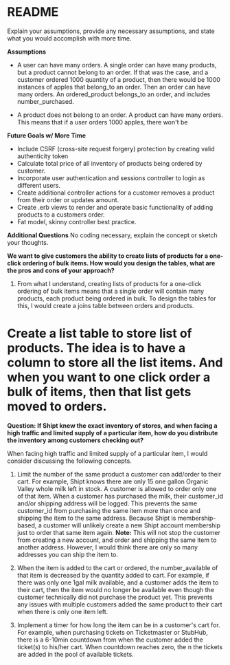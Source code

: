 # README
Explain your assumptions, provide any necessary assumptions, and state what you would accomplish with more time.

**Assumptions**
- A user can have many orders. A single order can have many products, but a product cannot belong to an order. If that was the case, and a customer ordered 1000 quantity of a product, then there would be 1000 instances of apples that belong_to an order. Then an order can have many orders. An ordered_product belongs_to an order, and includes number_purchased.

- A product does not belong to an order. A product can have many orders. This means that if a user orders 1000 apples, there won't be

**Future Goals w/ More Time**
- Include CSRF (cross-site request forgery) protection by creating valid authenticity token
- Calculate total price of all inventory of products being ordered by customer.
- Incorporate user authentication and sessions controller to login as different users.
- Create additional controller actions for a customer removes a product from their order or updates amount.
- Create .erb views to render and operate basic functionality of adding products to a customers order.
- Fat model, skinny controller best practice.

**Additional Questions**
No coding necessary, explain the concept or sketch your thoughts.

**We want to give customers the ability to create lists of products for a one-click ordering of bulk items. How would you design the tables, what are the pros and cons of your approach?**

1. From what I understand, creating lists of products for a one-click ordering of bulk items means that a single order will contain many products, each product being ordered in bulk. To design the tables for this, I would create a joins table between orders and products.

# Create a list table to store list of products. The idea is to have a column to store all the list items. And when you want to one click order a bulk of items, then that list gets moved to orders.

**Question: If Shipt knew the exact inventory of stores, and when facing a high traffic and limited supply of a particular item, how do you distribute the inventory among customers checking out?**

When facing high traffic and limited supply of a particular item, I would consider discussing the following concepts.

1. Limit the number of the same product a customer can add/order to their cart. For example, Shipt knows there are only 15 one gallon Organic Valley whole milk left in stock. A customer is allowed to order only one of that item. When a customer has purchased the milk, their customer_id and/or shipping address will be logged. This prevents the same customer_id from purchasing the same item more than once and shipping the item to the same address. Because Shipt is membership-based, a customer will unlikely create a new Shipt account membership just to order that same item again.
**Note:** This will not stop the customer from creating a new account, and order and shipping the same item to another address. However, I would think there are only so many addresses you can ship the item to.

2. When the item is added to the cart or ordered, the number_available of that item is decreased by the quantity added to cart. For example, if there was only one 1gal milk available, and a customer adds the item to their cart, then the item would no longer be available even though the customer technically did not purchase the product yet. This prevents any issues with multiple customers added the same product to their cart when there is only one item left.

3. Implement a timer for how long the item can be in a customer's cart for. For example, when purchasing tickets on Ticketmaster or StubHub, there is a 6-10min countdown from when the customer added the ticket(s) to his/her cart. When countdown reaches zero, the n the tickets are added in the pool of available tickets.
